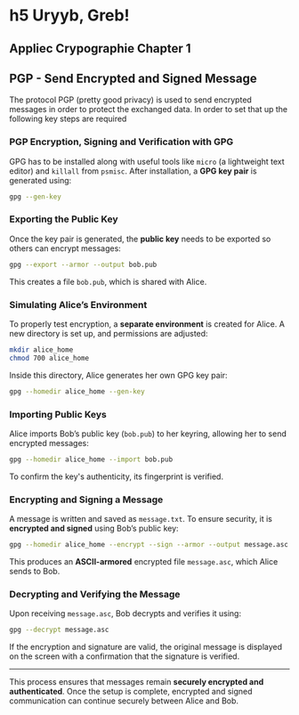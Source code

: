 # h5 Uryyb, Greb!
## Appliec Crypographie Chapter 1

## PGP - Send Encrypted and Signed Message
The protocol PGP (pretty good privacy) is used to send encrypted messages in order to protect the exchanged data.
In order to set that up the following key steps are required

### PGP Encryption, Signing and Verification with GPG
GPG has to be installed along with useful tools like `micro` (a lightweight text editor) and `killall` from `psmisc`. After installation, a **GPG key pair** is generated using:
```bash
gpg --gen-key
```

### Exporting the Public Key
Once the key pair is generated, the **public key** needs to be exported so others can encrypt messages:

```bash
gpg --export --armor --output bob.pub
```

This creates a file `bob.pub`, which is shared with Alice.

### Simulating Alice’s Environment
To properly test encryption, a **separate environment** is created for Alice. A new directory is set up, and permissions are adjusted:

```bash
mkdir alice_home  
chmod 700 alice_home  
```

Inside this directory, Alice generates her own GPG key pair:

```bash
gpg --homedir alice_home --gen-key  
```

### Importing Public Keys
Alice imports Bob’s public key (`bob.pub`) to her keyring, allowing her to send encrypted messages:

```bash
gpg --homedir alice_home --import bob.pub  
```

To confirm the key's authenticity, its fingerprint is verified.

### Encrypting and Signing a Message
A message is written and saved as `message.txt`. To ensure security, it is **encrypted and signed** using Bob’s public key:

```bash
gpg --homedir alice_home --encrypt --sign --armor --output message.asc --recipient "Bob DEMO KEY" message.txt  
```
This produces an **ASCII-armored** encrypted file `message.asc`, which Alice sends to Bob.

### Decrypting and Verifying the Message
Upon receiving `message.asc`, Bob decrypts and verifies it using:

```bash
gpg --decrypt message.asc  
```

If the encryption and signature are valid, the original message is displayed on the screen with a confirmation that the signature is verified.

---

This process ensures that messages remain **securely encrypted and authenticated**. Once the setup is complete, encrypted and signed communication can continue securely between Alice and Bob.
